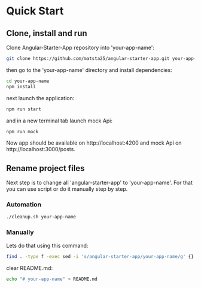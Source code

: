 # Quick Start

## Clone, install and run

Clone Angular-Starter-App repository into 'your-app-name':

```bash
git clone https://github.com/matsta25/angular-starter-app.git your-app-name
```

then go to the 'your-app-name' directory and install dependencies:

```bash
cd your-app-name
npm install
```

next launch the application:

```bash
npm run start
```

and in a new terminal tab launch mock Api:

```bash
npm run mock
```

Now app should be available on http://localhost:4200 and mock Api on http://localhost:3000/posts.

## Rename project files

Next step is to change all 'angular-starter-app' to 'your-app-name'.
For that you can use script or do it manually step by step.

### Automation

```bash
./cleanup.sh your-app-name
```

### Manually
Lets do that using this command:

```bash
find . -type f -exec sed -i 's/angular-starter-app/your-app-name/g' {} +
```

clear README.md:

```bash
echo "# your-app-name" > README.md
```
